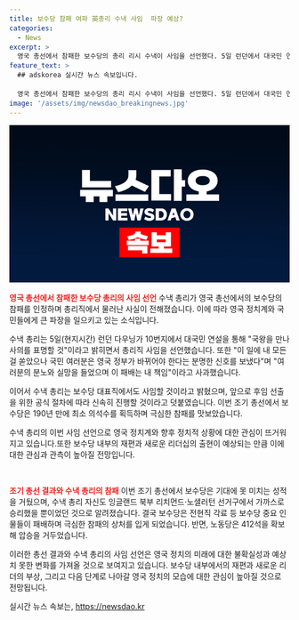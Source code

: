 ```yaml
---
title: 보수당 참패 여파 英총리 수낵 사임  파장 예상?
categories:
  - News
excerpt: >
  영국 총선에서 참패한 보수당의 총리 리시 수낵이 사임을 선언했다. 5일 런던에서 대국민 연설을 통해 이를 밝히고 영국 정부의 바뀌어야 한다는 신호를 받았다고 말했다. 이에 따라 보수당 대표직에서도 사임할 것을 예고했다. 이번 총선에서 보수당은 190년 역사상 최소 의석수를 기록하며 극심한 참패를 겪었다. (150자)
feature_text: >
  ## adskorea 실시간 뉴스 속보입니다.

  영국 총선에서 참패한 보수당의 총리 리시 수낵이 사임을 선언했다. 5일 런던에서 대국민 연설을 통해 이를 밝히고 영국 정부의 바뀌어야 한다는 신호를 받았다고 말했다. 이에 따라 보수당 대표직에서도 사임할 것을 예고했다. 이번 총선에서 보수당은 190년 역사상 최소 의석수를 기록하며 극심한 참패를 겪었다. (150자)
image: '/assets/img/newsdao_breakingnews.jpg'
---
```


<p><img src="/assets/img/newsdao_breakingnews.jpg" alt="adskorea 속보" /></p>

<p><b><span style="color: #ee2323;">영국 총선에서 참패한 보수당 총리의 사임 선언</span></b>
수낵 총리가 영국 총선에서의 보수당의 참패를 인정하며 총리직에서 물러난 사실이 전해졌습니다. 이에 따라 영국 정치계와 국민들에게 큰 파장을 일으키고 있는 소식입니다.</p>

<p>수낵 총리는 5일(현지시간) 런던 다우닝가 10번지에서 대국민 연설을 통해 "국왕을 만나 사의를 표명할 것"이라고 밝히면서 총리직 사임을 선언했습니다. 또한 "이 일에 내 모든 걸 쏟았으나 국민 여러분은 영국 정부가 바뀌어야 한다는 분명한 신호를 보냈다"며 "여러분의 분노와 실망을 들었으며 이 패배는 내 책임"이라고 사과했습니다.</p>

<p>이어서 수낵 총리는 보수당 대표직에서도 사임할 것이라고 밝혔으며, 앞으로 후임 선출을 위한 공식 절차에 따라 신속히 진행할 것이라고 덧붙였습니다. 이번 조기 총선에서 보수당은 190년 만에 최소 의석수를 획득하며 극심한 참패를 맛보았습니다.</p>

<p>수낵 총리의 이번 사임 선언으로 영국 정치계와 향후 정치적 상황에 대한 관심이 뜨거워지고 있습니다.또한 보수당 내부의 재편과 새로운 리더십의 출현이 예상되는 만큼 이에 대한 관심과 관측이 높아질 전망입니다. </p>

<p data-ke-size="size16">&nbsp;</p>

<p><b><span style="color: #ee2323;">조기 총선 결과와 수낵 총리의 참패</span></b>
이번 조기 총선에서 보수당은 기대에 못 미치는 성적을 거뒀으며, 수낵 총리 자신도 잉글랜드 북부 리치먼드·노샐러턴 선거구에서 가까스로 승리했을 뿐이었던 것으로 알려졌습니다. 결국 보수당은 전현직 각료 등 보수당 중요 인물들이 패배하며 극심한 참패의 상처를 입게 되었습니다. 반면, 노동당은 412석을 확보해 압승을 거두었습니다.</p>

<p>이러한 총선 결과와 수낵 총리의 사임 선언은 영국 정치의 미래에 대한 불확실성과 예상치 못한 변화를 가져올 것으로 보여지고 있습니다. 보수당 내부에서의 재편과 새로운 리더의 부상, 그리고 다음 단계로 나아갈 영국 정치의 모습에 대한 관심이 높아질 것으로 전망됩니다.</p>

<p data-ke-size="size16"></p>
실시간 뉴스 속보는, <a href="https://newsdao.kr" rel="dofollow">https://newsdao.kr</a>


